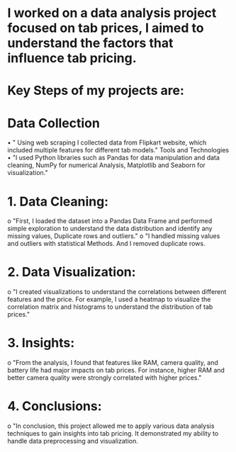 # I worked on a data analysis project focused on tab prices, I aimed to understand the factors that influence tab pricing.
# Key Steps of my projects are:
# Data Collection
•	" Using web scraping I collected data from Flipkart website, which included multiple features for different tab models."
Tools and Technologies
•	"I used Python libraries such as Pandas for data manipulation and data cleaning, NumPy for numerical Analysis, Matplotlib and Seaborn for visualization."
# 1.	Data Cleaning:
o	"First, I loaded the dataset into a Pandas Data Frame and performed simple exploration to understand the data distribution and identify any missing values, Duplicate rows and outliers."
o	"I handled missing values and outliers with statistical Methods. And I removed duplicate rows.
# 2.	Data Visualization:
o	"I created visualizations to understand the correlations between different features and the price. For example, I used a heatmap to visualize the correlation matrix and histograms to understand the distribution of tab prices."
# 3.	Insights:
o	"From the analysis, I found that features like RAM, camera quality, and battery life had major impacts on tab prices. For instance, higher RAM and better camera quality were strongly correlated with higher prices."
# 4.	Conclusions:
o	"In conclusion, this project allowed me to apply various data analysis techniques to gain insights into tab pricing. It demonstrated my ability to handle data preprocessing and visualization. 
